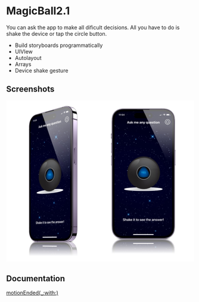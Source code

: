 # MagicBall2.1

You can ask the app to make all dificult decisions. All you have to do is shake the device or tap the circle button. 

- Build storyboards programmatically
- UIVIew
- Autolayout
- Arrays
- Device shake gesture


## Screenshots

![alt text](https://github.com/johnpadi32/MagicBall2.1/blob/main/Magic8ball-Mockup.png)

## Documentation

[motionEnded(_:with:)](https://developer.apple.com/documentation/uikit/uiresponder/1621090-motionended)
